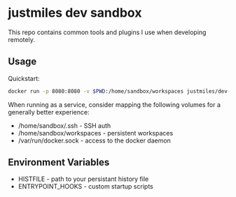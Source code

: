# justmiles dev sandbox

This repo contains common tools and plugins I use when developing remotely.

## Usage

Quickstart:

```bash
docker run -p 8080:8080 -v $PWD:/home/sandbox/workspaces justmiles/dev-sandbox:latest
```

When running as a service, consider mapping the following volumes for a generally better experience:

- /home/sandbox/.ssh - SSH auth
- /home/sandbox/workspaces - persistent workspaces
- /var/run/docker.sock - access to the docker daemon

## Environment Variables

- HISTFILE - path to your persistant history file
- ENTRYPOINT_HOOKS - custom startup scripts
